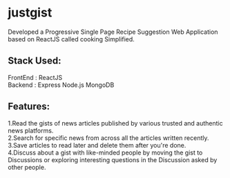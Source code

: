 # justgist

Developed a Progressive Single Page Recipe Suggestion Web Application based on ReactJS called cooking Simplified.<br />

## Stack Used:
FrontEnd : ReactJS <br/>
Backend : Express Node.js MongoDB  <br/>

## Features:
1.Read the gists of news articles published by various trusted and authentic news platforms. <br/>
2.Search for specific news from across all the articles written recently. <br/>
3.Save articles to read later and delete them after you're done. <br/>
4.Discuss about a gist with like-minded people by moving the gist to Discussions or exploring interesting questions in the Discussion asked by other people. <br/>
